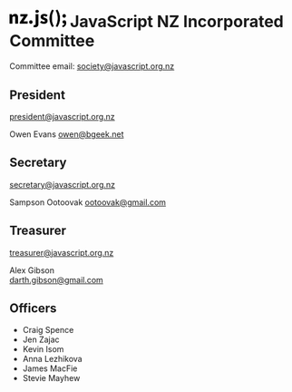 # <img src="https://raw.githubusercontent.com/JavaScript-NZ/Society-Logo/master/png/javascript-new-zealand-logo.png" width="100"> JavaScript NZ Incorporated Committee

Committee email: society@javascript.org.nz

## President

president@javascript.org.nz

Owen Evans 
<owen@bgeek.net>

## Secretary

secretary@javascript.org.nz

Sampson Ootoovak 
<ootoovak@gmail.com>

## Treasurer

treasurer@javascript.org.nz

Alex Gibson  
<darth.gibson@gmail.com>

## Officers

* Craig Spence
* Jen Zajac
* Kevin Isom
* Anna Lezhikova
* James MacFie
* Stevie Mayhew
